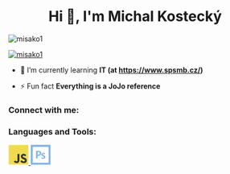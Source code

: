 <h1 align="center">Hi 👋, I'm Michal Kostecký</h1>
<p align="left"> <img src="https://komarev.com/ghpvc/?username=misako1&label=Profile%20views&color=0e75b6&style=flat" alt="misako1" /> </p>

<p align="left"> <a href="https://github.com/ryo-ma/github-profile-trophy"><img src="https://github-profile-trophy.vercel.app/?username=misako1" alt="misako1" /></a> </p>

- 🎉 I’m currently learning **IT (at https://www.spsmb.cz/)**

- ⚡ Fun fact **Everything is a JoJo reference**

<h3 align="left">Connect with me:</h3>
<p align="left">
</p>

<h3 align="left">Languages and Tools:</h3>
<p align="left"> <a href="https://developer.mozilla.org/en-US/docs/Web/JavaScript" target="_blank" rel="noreferrer"> <img src="https://raw.githubusercontent.com/devicons/devicon/master/icons/javascript/javascript-original.svg" alt="javascript" width="40" height="40"/> </a> <a href="https://www.photoshop.com/en" target="_blank" rel="noreferrer"> <img src="https://raw.githubusercontent.com/devicons/devicon/master/icons/photoshop/photoshop-line.svg" alt="photoshop" width="40" height="40"/> </a> </p>
